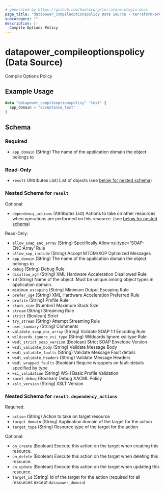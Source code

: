 ```yaml
---
# generated by https://github.com/hashicorp/terraform-plugin-docs
page_title: "datapower_compileoptionspolicy Data Source - terraform-provider-datapower"
subcategory: ""
description: |-
  Compile Options Policy
---
```


# datapower_compileoptionspolicy (Data Source)

Compile Options Policy

## Example Usage

```terraform
data "datapower_compileoptionspolicy" "test" {
  app_domain = "acceptance_test"
}
```

<!-- schema generated by tfplugindocs -->
## Schema

### Required

- `app_domain` (String) The name of the application domain the object belongs to

### Read-Only

- `result` (Attributes List) List of objects (see [below for nested schema](#nestedatt--result))

<a id="nestedatt--result"></a>
### Nested Schema for `result`

Optional:

- `dependency_actions` (Attributes List) Actions to take on other resources when operations are performed on this resource. (see [below for nested schema](#nestedatt--result--dependency_actions))

Read-Only:

- `allow_soap_enc_array` (String) Specifically Allow xsi:type='SOAP-ENC:Array' Rule
- `allow_xop_include` (String) Accept MTOM/XOP Optimized Messages
- `app_domain` (String) The name of the application domain the object belongs to
- `debug` (String) Debug Rule
- `disallow_xg4` (String) XML Hardware Acceleration Disallowed Rule
- `id` (String) Name of the object. Must be unique among object types in application domain.
- `minimum_escaping` (String) Minimum Output Escaping Rule
- `prefer_xg4` (String) XML Hardware Acceleration Preferred Rule
- `profile` (String) Profile Rule
- `stack_size` (Number) Maximum Stack Size
- `stream` (String) Streaming Rule
- `strict` (Boolean) Strict
- `try_stream` (String) Attempt Streaming Rule
- `user_summary` (String) Comments
- `validate_soap_enc_array` (String) Validate SOAP 1.1 Encoding Rule
- `wildcards_ignore_xsi_type` (String) Wildcards Ignore xsi:type Rule
- `wsdl_strict_soap_version` (Boolean) Strict SOAP Envelope Version
- `wsdl_validate_body` (String) Validate Message Body
- `wsdl_validate_faults` (String) Validate Message Fault details
- `wsdl_validate_headers` (String) Validate Message Headers
- `wsdl_wrapped_faults` (Boolean) Require wrappers on fault-details specified by type
- `wsi_validation` (String) WS-I Basic Profile Validation
- `xacml_debug` (Boolean) Debug XACML Policy
- `xslt_version` (String) XSLT Version

<a id="nestedatt--result--dependency_actions"></a>
### Nested Schema for `result.dependency_actions`

Required:

- `action` (String) Action to take on target resource
- `target_domain` (String) Application domain of the target for the action
- `target_type` (String) Resource type of the target for the action

Optional:

- `on_create` (Boolean) Execute this action on the target when creating this resource.
- `on_delete` (Boolean) Execute this action on the target when deleting this resource.
- `on_update` (Boolean) Execute this action on the target when updating this resource.
- `target_id` (String) Id of the target for the action (required for all resources except `datapower_domain`)
